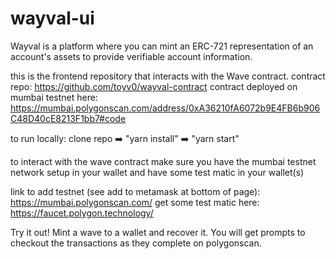 # wayval-ui

Wayval is a platform where you can mint an ERC-721 representation of an account's assets to provide verifiable account information.

this is the frontend repository that interacts with the Wave contract.
contract repo: https://github.com/toyv0/wayval-contract
contract deployed on mumbai testnet here: https://mumbai.polygonscan.com/address/0xA36210fA6072b9E4FB6b906C48D40cE8213F1bb7#code

to run locally: clone repo ➡️ "yarn install" ➡️ "yarn start"

to interact with the wave contract make sure you have the mumbai testnet network setup in your wallet and have some test matic in your wallet(s)

link to add testnet (see add to metamask at bottom of page): https://mumbai.polygonscan.com/
get some test matic here: https://faucet.polygon.technology/

Try it out! Mint a wave to a wallet and recover it. You will get prompts to checkout the transactions as they complete on polygonscan. 
